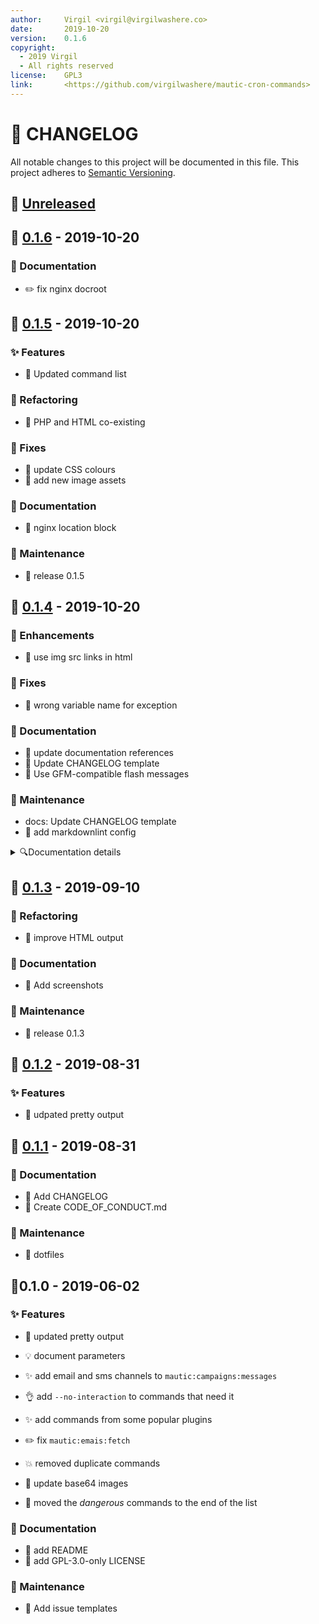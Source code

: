 ```yaml
---
author:     Virgil <virgil@virgilwashere.co>
date:       2019-10-20
version:    0.1.6
copyright:
  - 2019 Virgil
  - All rights reserved
license:    GPL3
link:       <https://github.com/virgilwashere/mautic-cron-commands>
---
```

# 📃 CHANGELOG

All notable changes to this project will be documented in this file.
This project adheres to [Semantic Versioning](http://semver.org/spec/v2.0.0.html).

<a name="unreleased"></a>

## 🚧 [Unreleased]

<a name="0.1.6"></a>
## 🔖 [0.1.6] - 2019-10-20

### 📝 Documentation

- :pencil2: fix nginx docroot

<a name="0.1.5"></a>
## 🔖 [0.1.5] - 2019-10-20

### ✨ Features

- :tada: Updated command list

### 🎨 Refactoring

- :wrench: PHP and HTML co-existing

### 🐛 Fixes

- :art: update CSS colours
- :bento: add new image assets

### 📝 Documentation

- :memo: nginx location block

### 🔨 Maintenance

- :bookmark: release 0.1.5

<a name="0.1.4"></a>
## 🔖 [0.1.4] - 2019-10-20

### ️️🎉 Enhancements

- :children_crossing: use img src links in html

### 🐛 Fixes

- :bug: wrong variable name for exception

### 📝 Documentation

- :memo: update documentation references
- :wrench: Update CHANGELOG template
- :bug: Use GFM-compatible flash messages

### 🔨 Maintenance

- docs: Update CHANGELOG template
- :rotating_light: add markdownlint config

<details><summary>🔍Documentation details</summary>

- :wrench: add yaml frontmatter to changelog template
- :lipstick: add emoji to changelog
- :rotating_light: Remove Markdown linter warnings

chore: Changelog commit details in summary tag

</details>

<a name="0.1.3"></a>
## 🔖 [0.1.3] - 2019-09-10

### 🎨 Refactoring

- :art: improve HTML output

### 📝 Documentation

- :memo: Add screenshots

### 🔨 Maintenance

- :bookmark: release 0.1.3

<a name="0.1.2"></a>
## 🔖 [0.1.2] - 2019-08-31

### ✨ Features

- :tada: udpated pretty output

<a name="0.1.1"></a>
## 🔖 [0.1.1] - 2019-08-31

### 📝 Documentation

- :memo: Add CHANGELOG
- :page_facing_up: Create CODE_OF_CONDUCT.md

### 🔨 Maintenance

- :wrench: dotfiles

<a name="0.1.0"></a>
## 🔖0.1.0 - 2019-06-02

### ✨ Features

- :tada: updated pretty output

- :bulb: document parameters
- :sparkles: add email and sms channels to `mautic:campaigns:messages`
- :ok_hand: add `--no-interaction` to commands that need it
- :sparkles: add commands from some popular plugins
- :pencil2: fix `mautic:emais:fetch`
- :boom: removed duplicate commands
- :bento: update base64 images
- :children_crossing: moved the _dangerous_ commands to the end of the list

### 📝 Documentation

- :memo: add README
- :page_facing_up: add GPL-3.0-only LICENSE

### 🔨 Maintenance

- :page_facing_up: Add issue templates

[Unreleased]: <https://github.com/virgilwashere/mautic-cron-commands/compare/0.1.6...HEAD>
[0.1.6]: <https://github.com/virgilwashere/mautic-cron-commands/compare/0.1.5...0.1.6>
[0.1.5]: <https://github.com/virgilwashere/mautic-cron-commands/compare/0.1.4...0.1.5>
[0.1.4]: <https://github.com/virgilwashere/mautic-cron-commands/compare/0.1.3...0.1.4>
[0.1.3]: <https://github.com/virgilwashere/mautic-cron-commands/compare/0.1.2...0.1.3>
[0.1.2]: <https://github.com/virgilwashere/mautic-cron-commands/compare/0.1.1...0.1.2>
[0.1.1]: <https://github.com/virgilwashere/mautic-cron-commands/compare/0.1.0...0.1.1>
